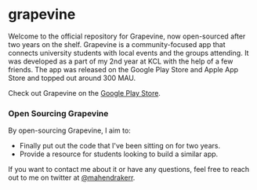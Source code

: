 # grapevine

Welcome to the official repository for Grapevine, now open-sourced after two years on the shelf. Grapevine is a community-focused app that connects university students with local events and the groups attending. It was developed as a part of my 2nd year at KCL with
the help of a few friends. The app was released on the Google Play Store and Apple App Store and topped out around 300 MAU.

Check out Grapevine on the [Google Play Store](https://play.google.com/store/apps/details?id=uk.co.grapevineapp.grapevine&hl=en&gl=US).

### Open Sourcing Grapevine

By open-sourcing Grapevine, I aim to:

- Finally put out the code that I've been sitting on for two years.
- Provide a resource for students looking to build a similar app.

If you want to contact me about it or have any questions, feel free to reach out to me on twitter at [@mahendrakerr](https://twitter.com/mahendrakerr).

